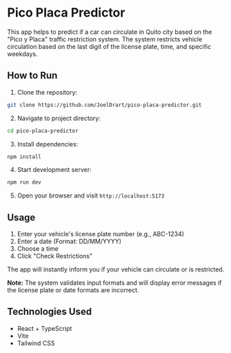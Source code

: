 # Pico Placa Predictor

This app helps to predict if a car can circulate in Quito city based on the "Pico y Placa" traffic restriction system. The system restricts vehicle circulation based on the last digit of the license plate, time, and specific weekdays.

## How to Run

1. Clone the repository:

```bash
git clone https://github.com/JoelDrart/pico-placa-predictor.git
```

2. Navigate to project directory:

```bash
cd pico-placa-predictor
```

3. Install dependencies:

```bash
npm install
```

4. Start development server:

```bash
npm run dev
```

5. Open your browser and visit `http://localhost:5173`

## Usage

1. Enter your vehicle's license plate number (e.g., ABC-1234)
2. Enter a date (Format: DD/MM/YYYY)
3. Choose a time
4. Click "Check Restrictions"

The app will instantly inform you if your vehicle can circulate or is restricted.

**Note:** The system validates input formats and will display error messages if the license plate or date formats are incorrect.

## Technologies Used

-   React + TypeScript
-   Vite
-   Tailwind CSS
